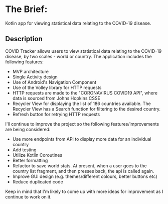 # The Brief:

Kotlin app for viewing statistical data relating to the COVID-19 disease. 

## Description

COVID Tracker allows users to view statistical data relating to the COVID-19 disease, by two scales - world or country. The application includes the following features:
* MVP architecture
* Single Activity design
* Use of Android's Navigation Component
* Use of the Volley library for HTTP requests
* HTTP requests are made to the "CORONAVIRUS COVID19 API", where data is sourced from Johns Hopkins CSSE
* Recycler View for displaying the list of 186 countries available. The Recycler View has a Search function for filtering to the desired country. 
* Refresh button for retrying HTTP requests

I'll continue to improve the project so the following features/improvements are being considered:
* Use more endpoints from API to display more data for an individual country
* Add testing
* Utilize Kotlin Coroutines
* Better formatting
* Refactor to save world stats. At present, when a user goes to the country list fragment, and then presses back, the api is called again.
* Improve GUI design (e.g. themes/different colours, better buttons etc)
* Reduce duplicated code

Keep in mind that I'm likely to come up with more ideas for improvement as I continue to work on it.
